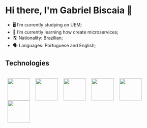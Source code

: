 <h1>Hi there, I'm Gabriel Biscaia 👋</h1>

- 🖥️ I’m currently studying on UEM;
- 🌱 I’m currently learning how create microservices;
- 🌎 Nationality: Brazilian;
- 🗣️ Languages: Portuguese and English;

<h2>Technologies</h2>

<div style="display: inline_block"><br>
  <img hspace="7" align="center" height="70" width="70" src="https://cdn.jsdelivr.net/gh/devicons/devicon/icons/html5/html5-original.svg" />
  <img hspace="7" align="center" height="70" width="70" src="https://cdn.jsdelivr.net/gh/devicons/devicon/icons/css3/css3-original.svg" />
  <img hspace="7" align="center" height="70" width="70" src="https://cdn.jsdelivr.net/gh/devicons/devicon/icons/javascript/javascript-original.svg" />
  <img hspace="7" align="center" height="70" width="70" src="https://cdn.jsdelivr.net/gh/devicons/devicon/icons/react/react-original.svg" />
  <img hspace="7" align="center" height="70" width="70" src="https://cdn.jsdelivr.net/gh/devicons/devicon@latest/icons/java/java-original.svg" />
  <img hspace="7" align="center" height="70" width="70" src="https://cdn.jsdelivr.net/gh/devicons/devicon@latest/icons/spring/spring-original.svg" />
</div>

